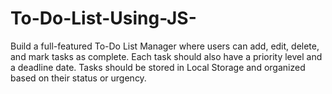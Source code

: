 # To-Do-List-Using-JS-
Build a full-featured To-Do List Manager where users can add, edit, delete, and mark tasks as complete. Each task should also have a priority level and a deadline date. Tasks should be stored in Local Storage and organized based on their status or urgency.
